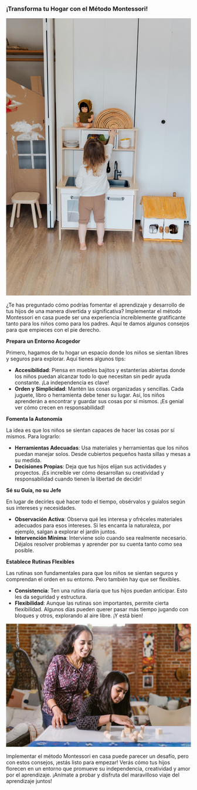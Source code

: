 ### ¡Transforma tu Hogar con el Método Montessori!

![Niños jugando en un ambiente Montessori](images/AmbientePreparado.jpg)


¿Te has preguntado cómo podrías fomentar el aprendizaje y desarrollo de tus hijos de una manera divertida y significativa? Implementar el método Montessori en casa puede ser una experiencia increíblemente gratificante tanto para los niños como para los padres. Aquí te damos algunos consejos para que empieces con el pie derecho.

**Prepara un Entorno Acogedor**

Primero, hagamos de tu hogar un espacio donde los niños se sientan libres y seguros para explorar. Aquí tienes algunos tips:

- **Accesibilidad**: Piensa en muebles bajitos y estanterías abiertas donde los niños puedan alcanzar todo lo que necesitan sin pedir ayuda constante. ¡La independencia es clave!
- **Orden y Simplicidad**: Mantén las cosas organizadas y sencillas. Cada juguete, libro o herramienta debe tener su lugar. Así, los niños aprenderán a encontrar y guardar sus cosas por sí mismos. ¡Es genial ver cómo crecen en responsabilidad!

**Fomenta la Autonomía**

La idea es que los niños se sientan capaces de hacer las cosas por sí mismos. Para lograrlo:

- **Herramientas Adecuadas**: Usa materiales y herramientas que los niños puedan manejar solos. Desde cubiertos pequeños hasta sillas y mesas a su medida.
- **Decisiones Propias**: Deja que tus hijos elijan sus actividades y proyectos. ¡Es increíble ver cómo desarrollan su creatividad y responsabilidad cuando tienen la libertad de decidir!

**Sé su Guía, no su Jefe**

En lugar de decirles qué hacer todo el tiempo, obsérvalos y guíalos según sus intereses y necesidades.

- **Observación Activa**: Observa qué les interesa y ofréceles materiales adecuados para esos intereses. Si les encanta la naturaleza, por ejemplo, salgan a explorar el jardín juntos.
- **Intervención Mínima**: Interviene solo cuando sea realmente necesario. Déjalos resolver problemas y aprender por su cuenta tanto como sea posible.

**Establece Rutinas Flexibles**

Las rutinas son fundamentales para que los niños se sientan seguros y comprendan el orden en su entorno. Pero también hay que ser flexibles.

- **Consistencia**: Ten una rutina diaria que tus hijos puedan anticipar. Esto les da seguridad y estructura.
- **Flexibilidad**: Aunque las rutinas son importantes, permite cierta flexibilidad. Algunos días pueden querer pasar más tiempo jugando con bloques y otros, explorando al aire libre. ¡Y está bien!

![Niño explorando en un ambiente Montessori](images/AyudaPadres.jpg)

Implementar el método Montessori en casa puede parecer un desafío, pero con estos consejos, ¡estás listo para empezar! Verás cómo tus hijos florecen en un entorno que promueve su independencia, creatividad y amor por el aprendizaje. ¡Anímate a probar y disfruta del maravilloso viaje del aprendizaje juntos!
